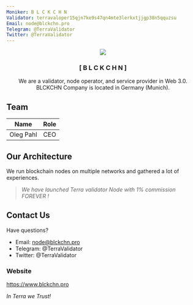 ```yaml
---
Moniker: B L C K C H N
Validator: terravaloper15qjn7ke9s47qn4mte3lerkxtjjgp38n5qquzsu
Email: node@blckchn.pro
Telegram: @TerraValidator
Twitter: @TerraValidator
---
```


<p align="center">
  <img src="https://github.com/b-l-c-k-c-h-n/validator-profiles/raw/blckchn/validators/terravaloper15qjn7ke9s47qn4mte3lerkxtjjgp38n5qquzsu/logo.png">
</p>
<h3 align="center">[ B L C K C H N ]</h3>
<p align="center">
We are a validator, node operator, and service provider in Web 3.0.<br>
BLCKCHN Company is located in Germany (Munich).
</p>

## Team

| Name            | Role            |
| --------------- | --------------- |
| Oleg Pahl       | CEO             |

## Our Architecture
We run blockchain nodes on multiple networks and gathered a lot of experiences.<br>
>*We have launched Terra validator Node with 1% commission FOREVER !*

## Contact Us

Have questions?

- Email: node@blckchn.pro
- Telegram: @TerraValidator
- Twitter: @TerraValidator

### Website

https://www.blckchn.pro

*In Terra we Trust!*